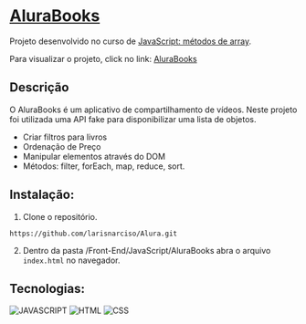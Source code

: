 # [AluraBooks](https://larisnarciso.github.io/Alura/Front-End/JavaScript/AluraBooks/index.html)

<!-- ![AluraBooks](./imagens/AluraBooks.png) -->

Projeto desenvolvido no curso de [JavaScript: métodos de array](https://cursos.alura.com.br/course/javascript-metodos-array).

Para visualizar o projeto, click no link: [AluraBooks](https://larisnarciso.github.io/Alura/Front-End/JavaScript/AluraBooks/index.html)

## Descrição

O AluraBooks é um aplicativo de compartilhamento de vídeos. Neste projeto foi utilizada uma API fake para disponibilizar uma lista de objetos.

- Criar filtros para livros
- Ordenação de Preço
- Manipular elementos através do DOM
- Métodos: filter, forEach, map, reduce, sort.

## Instalação:

1. Clone o repositório.

```
https://github.com/larisnarciso/Alura.git
```

2. Dentro da pasta /Front-End/JavaScript/AluraBooks abra o arquivo `index.html` no navegador.

## Tecnologias:

![JAVASCRIPT](https://img.shields.io/badge/javascript-%2320232a.svg?style=for-the-badge&logo=javascript&logoColor=%)
![HTML](https://img.shields.io/badge/html-%2320232a.svg?style=for-the-badge&logo=html5&logoColor=%e34f26)
![CSS](https://img.shields.io/badge/css-%2320232a.svg?style=for-the-badge&logo=css3&logoColor=%2361dafb)
